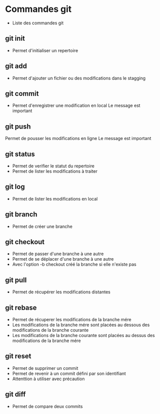﻿# Commandes git
- Liste des commandes git
## git init
- Permet d'initialiser un repertoire
## git add
- Permet d'ajouter un fichier ou des modifications dans le stagging
## git commit
- Permet d'enregistrer une  modification en local
Le message est important
## git push
Permet de pousser les modifications en ligne
Le message est important
## git status
- Permet de verifier le statut du repertoire
- Permet de lister les modifications à traiter
## git log
- Permet de lister les modifications en local
## git branch
- Permet de créer une branche
## git checkout
- Permet de passer d'une branche à une autre
- Permet de se déplacer d'une branche à une autre
- Avec l'option -b checkout créé la branche si elle n'existe pas

## git pull
- Permet de récupérer les modifications distantes

## git rebase
- Permet de récuperer les modifications de la branche mére
- Les modifications de la branche mére sont placées au dessous des modifications de la branche courante
- Les modifications de la branche courante sont placées au dessus des modifications de la branche mére

## git reset
- Permet de supprimer un commit
- Permet de revenir à un commit défini par son identifiant
- Attenttion à utiliser avec précaution

## git diff
- Permet de compare deux commits


